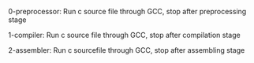 0-preprocessor: Run c source file through GCC, stop after preprocessing stage

1-compiler: Run c source file through GCC, stop after compilation stage

2-assembler: Run c sourcefile through GCC, stop after assembling stage
